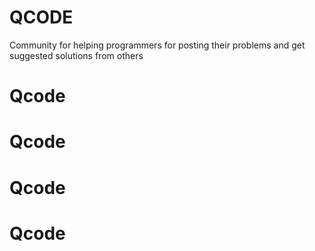 # QCODE
Community for helping programmers for posting their problems and get suggested solutions from others
# Qcode
# Qcode
# Qcode
# Qcode
